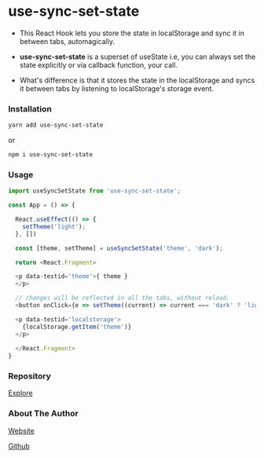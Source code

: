 # use-sync-set-state

- This React Hook lets you store the state in localStorage and sync it in between tabs, automagically.

- **use-sync-set-state** is a superset of useState i.e, you can always set the state explicitly or via callback function, your call.

- What's difference is that it stores the state in the localStorage and syncs it between tabs by listening to localStorage's storage event.

### Installation

```sh
yarn add use-sync-set-state
```
or

```sh
npm i use-sync-set-state

```

### Usage

```js
import useSyncSetState from 'use-sync-set-state';

const App = () => {

  React.useEffect(() => {
    setTheme('light');
  }, [])

  const [theme, setTheme] = useSyncSetState('theme', 'dark');

  return <React.Fragment>

  <p data-testid='theme'>{ theme }
  </p>

  // changes will be reflected in all the tabs, without reload.
  <button onClick={e => setTheme((current) => current === 'dark' ? 'light' : 'dark')}>toggle</button>

  <p data-testid='localstorage'>
    {localStorage.getItem('theme')}
  </p>
  
  </React.Fragment>
}
```

### Repository

[Explore](https://github.com/inblack67/use-sync-set-state)

### About The Author

[Website](https://inblack67.netlify.app)

[Github](https://github.com/inblack67)

